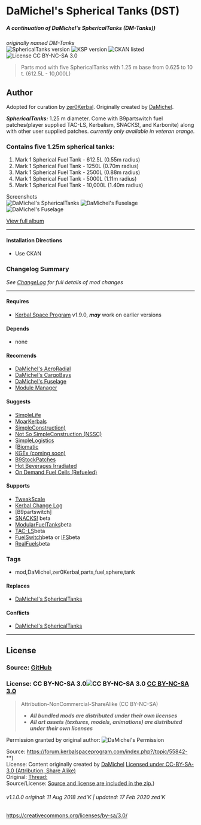 <!-- Readme.md v1.2.0.0
DaMichel's Spherical Tanks (DST)
created: 17 Jul 18
updated: 17 Feb 2020 -->

<!-- Download on SpaceDock here or Github here.
Also available on CKAN. -->

# DaMichel's Spherical Tanks (DST)

##### A continuation of DaMichel's SphericalTanks (DM-Tanks))  
*originally named DM-Tanks*  
![SphericalTanks version](https://img.shields.io/endpoint?url=https%3A%2F%2Fraw.githubusercontent.com%2Fzer0Kerbal%2FDaMichel%2Fmaster%2Fjson%2Fsphericaltanks.json)
![KSP version](https://img.shields.io/endpoint?url=https%3A%2F%2Fraw.githubusercontent.com%2Fzer0Kerbal%2FDaMichel%2Fmaster%2Fjson%2Fksp.json) 
![CKAN listed](https://img.shields.io/badge/CKAN-Indexed-brightgreen.svg) ![License CC BY-NC-SA 3.0](https://img.shields.io/badge/license-CC%20BY--NC--SA%203.0-lightgrey)
> Parts mod with five SphericalTanks with 1.25 m base from 0.625 to 10 t. (612.5L - 10,000L)

## Author
Adopted for curation by [zer0Kerbal](https://forum.kerbalspaceprogram.com/index.php?/profile/190933-*/). Originally created by [DaMichel](https://forum.kerbalspaceprogram.com/index.php?/profile/93697-damichel/).

***SphericalTanks:*** 1.25 m diameter. Come with B9partswitch fuel patches(player supplied TAC-LS, Kerbalism, SNACKS!, and Karbonite) along with other user supplied patches.  *currently only available in veteran orange.*

### Contains five 1.25m spherical tanks:
1. Mark 1 Spherical Fuel Tank - 612.5L (0.55m radius)  
2. Mark 1 Spherical Fuel Tank - 1250L (0.70m radius)  
3. Mark 1 Spherical Fuel Tank - 2500L (0.88m radius)  
4. Mark 1 Spherical Fuel Tank - 5000L (1.11m radius)  
5. Mark 1 Spherical Fuel Tank - 10,000L (1.40m radius)  

Screenshots  
![DaMichel's  SphericalTanks](https://raw.githubusercontent.com/zer0Kerbal/DaMichel/master/Images/1-SphericalTanks.jpg "DaMichel's SphericalTanks")
![DaMichel's  Fuselage](https://raw.githubusercontent.com/zer0Kerbal/DaMichel/master/Images/SpaceplaneAndSphericalTanks.png "DaMichel's SphericalTanks")
![DaMichel's  Fuselage](https://raw.githubusercontent.com/zer0Kerbal/DaMichel/master/Images/2-SphericalTanks.jpg "DaMichel's SphericalTanks")

[View full album](https://imgur.com/a/rFRN1)
<hr>

#### Installation Directions 
- Use CKAN

### Changelog Summary
*See [ChangeLog](https://github.com/zer0Kerbal/DaMichel/blob/master/GameData/DaMichel/SphericalTanks/Changelog.cfg) for full details of mod changes*
<hr>

#### Requires
- [Kerbal Space Program](https://kerbalspaceprogram.com) v1.9.0, ***may*** work on earlier versions

#### Depends
- none

#### Recomends
- [DaMichel's AeroRadial](https://spacedock.info/mod/2338)
- [DaMichel's CargoBays](https://spacedock.info/mod/2339)
- [DaMichel's Fuselage](https://spacedock.info/mod/2340)
- [Module Manager](http://forum.kerbalspaceprogram.com/index.php?/topic/50533-105-*)

#### Suggests
- [SimpleLife](https://forum.kerbalspaceprogram.com/index.php?/topic/191526-*)
- [MoarKerbals](https://forum.kerbalspaceprogram.com/index.php?/topic/191525-*)
- [SimpleConstruction)](https://forum.kerbalspaceprogram.com/index.php?/topic/191424-ksp-*)
- [Not So SimpleConstruction (NSSC)](https://forum.kerbalspaceprogram.com/index.php?/topic/191504-*)
- [SimpleLogistics](https://forum.kerbalspaceprogram.com/index.php?/topic/191045-*/)
- [[Biomatic](https://forum.kerbalspaceprogram.com/index.php?/topic/191426-*)
- [KGEx (coming soon)](https://forum.kerbalspaceprogram.com/index.php?/topic/188246-*)
- [B9StockPatches](https://forum.kerbalspaceprogram.com/index.php?/topic/190870-*)
- [Hot Beverages Irradiated](https://github.com/zer0Kerbal/HotBeverageIrradiated)
- [On Demand Fuel Cells (Refueled)](https://forum.kerbalspaceprogram.com/index.php?/topic/187625-*)

#### Supports
- [TweakScale](https://forum.kerbalspaceprogram.com/index.php?/topic/179030-*)
- [Kerbal Change Log](https://forum.kerbalspaceprogram.com/index.php?/topic/179207-*)
- [B9partswitch]
- [SNACKS!]() beta
- [ModularFuelTanks]()beta
- [TAC-LS]()beta
- [FuelSwitch]()beta or [IFS]()beta
- [RealFuels]()beta

### Tags
- mod,DaMichel,zer0Kerbal,parts,fuel,sphere,tank
  
#### Replaces
- [DaMichel's SphericalTanks](http://colorcurves.github.io/Fuselage/)

#### Conflicts
- [DaMichel's SphericalTanks](DMTanks)

***
## License
### Source: [GitHub](https://github.com/zer0Kerbal/DaMichel/SphericalTanks)
### License: CC BY-NC-SA 3.0![CC BY-NC-SA 3.0](https://licensebuttons.net/l/by-nc-sa/3.0/88x31.png) [CC BY-NC-SA 3.0](https://creativecommons.org/licenses/by-nc-sa/3.0/ )
> Attribution-NonCommercial-ShareAlike (CC BY-NC-SA) 
>- ***All bundled mods are distributed under their own licenses***<br>
>- ***All art assets (textures, models, animations) are distributed under their own licenses***<br>


Permission granted by original author:
![DaMichel's Permission](https://raw.githubusercontent.com/zer0Kerbal/DaMichel/master/LegalMumboJumbo/DaMichelPermission.png)

Source: https://forum.kerbalspaceprogram.com/index.php?/topic/55842-**)  
License: Content originally created by [DaMichel](https://forum.kerbalspaceprogram.com/index.php?/profile/93697-damichel/) 
[Licensed under CC-BY-SA-3.0 (Attribution, Share Alike)](https://licensebuttons.net/l/by-nc-sa/3.0/88x31.png)  
Original: [Thread:](https://forum.kerbalspaceprogram.com/index.php?/topic/94517-*)  
Source/License: [Source and license are included in the zip.](https://www.dropbox.com/s/yc2zymblmjgrik8/MoarKerbals-v1.1.rar?dl=0))  

###### v1.1.0.0 original: 11 Aug 2018 zed'K | updated: 17 Feb 2020 zed'K
https://creativecommons.org/licenses/by-sa/3.0/

<!--
CC BY-NC-SA-4.0
zer0Kerbal-->
